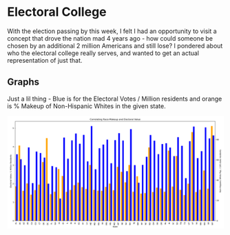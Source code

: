 # Electoral College

With the election passing by this week, I felt I had an opportunity to visit a concept that drove the nation mad 4 years ago - how could someone be chosen by an additional 2 million Americans and still lose? I pondered about who the electoral college really serves, and wanted to get an actual representation of just that. 

## Graphs
Just a lil thing - Blue is for the Electoral Votes / Million residents and orange is % Makeup of Non-Hispanic Whites in the given state.

![Version1](https://github.com/arefmalek/Data_vis/blob/main/race_makeup/images/version_1.png)
